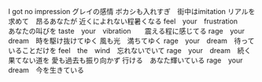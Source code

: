 I got no impression グレイの感情
ボカシも入れすぎ　街中はimitation
リアルを求めて　昂るあなたが
近くによれない程暑くなる
feel　your　frustration　　あなたの叫びを
taste　your　vibration　　震える程に感じてる
rage　your　dream　時を駆け抜けてゆく
風も光　満ちてゆく
rage　your　dream　待っていることだけを
feel　the　wind　忘れないでいて
rage　your　dream　続く果てない道を
愛も過去も振り向かず
行ける　あなた輝いている
rage　your　dream　今を生きている
